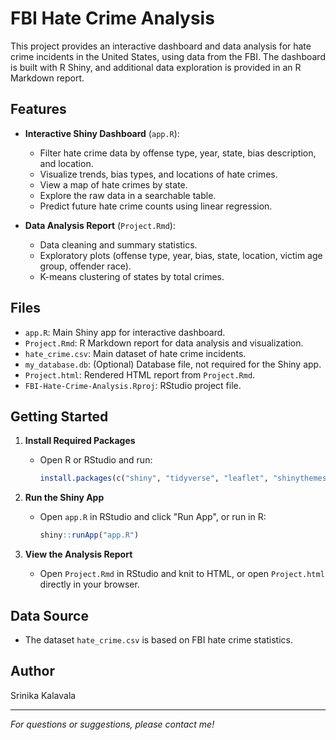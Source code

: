# FBI Hate Crime Analysis

This project provides an interactive dashboard and data analysis for hate crime incidents in the United States, using data from the FBI. The dashboard is built with R Shiny, and additional data exploration is provided in an R Markdown report.

## Features

- **Interactive Shiny Dashboard** (`app.R`):
  - Filter hate crime data by offense type, year, state, bias description, and location.
  - Visualize trends, bias types, and locations of hate crimes.
  - View a map of hate crimes by state.
  - Explore the raw data in a searchable table.
  - Predict future hate crime counts using linear regression.

- **Data Analysis Report** (`Project.Rmd`):
  - Data cleaning and summary statistics.
  - Exploratory plots (offense type, year, bias, state, location, victim age group, offender race).
  - K-means clustering of states by total crimes.

## Files

- `app.R`: Main Shiny app for interactive dashboard.
- `Project.Rmd`: R Markdown report for data analysis and visualization.
- `hate_crime.csv`: Main dataset of hate crime incidents.
- `my_database.db`: (Optional) Database file, not required for the Shiny app.
- `Project.html`: Rendered HTML report from `Project.Rmd`.
- `FBI-Hate-Crime-Analysis.Rproj`: RStudio project file.

## Getting Started

1. **Install Required Packages**
   - Open R or RStudio and run:
     ```r
     install.packages(c("shiny", "tidyverse", "leaflet", "shinythemes"))
     ```

2. **Run the Shiny App**
   - Open `app.R` in RStudio and click "Run App", or run in R:
     ```r
     shiny::runApp("app.R")
     ```

3. **View the Analysis Report**
   - Open `Project.Rmd` in RStudio and knit to HTML, or open `Project.html` directly in your browser.

## Data Source

- The dataset `hate_crime.csv` is based on FBI hate crime statistics.

## Author

Srinika Kalavala

---

*For questions or suggestions, please contact me!*
